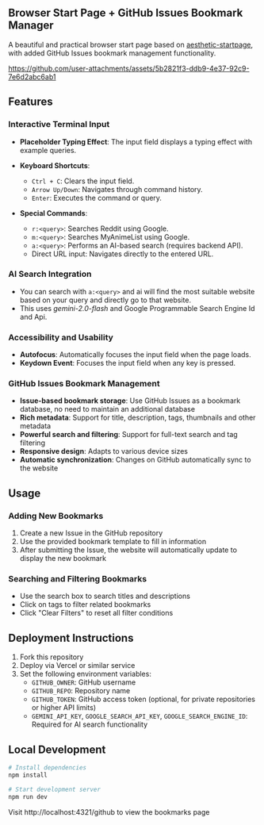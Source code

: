 ## Browser Start Page + GitHub Issues Bookmark Manager

A beautiful and practical browser start page based on [aesthetic-startpage](https://github.com/stefan-yas/aesthetic-startpage), with added GitHub Issues bookmark management functionality.

https://github.com/user-attachments/assets/5b2821f3-ddb9-4e37-92c9-7e6d2abc6ab1

## Features

### Interactive Terminal Input
- **Placeholder Typing Effect**: The input field displays a typing effect with example queries.
- **Keyboard Shortcuts**:
  - `Ctrl + C`: Clears the input field.
  - `Arrow Up/Down`: Navigates through command history.
  - `Enter`: Executes the command or query.
  
- **Special Commands**:
  - `r:<query>`: Searches Reddit using Google.
  - `m:<query>`: Searches MyAnimeList using Google.
  - `a:<query>`: Performs an AI-based search (requires backend API).
  - Direct URL input: Navigates directly to the entered URL.

### AI Search Integration
- You can search with `a:<query>` and ai will find the most suitable website based on your query and directly go to that website.
- This uses *gemini-2.0-flash* and Google Programmable Search Engine Id and Api. 

### Accessibility and Usability
- **Autofocus**: Automatically focuses the input field when the page loads.
- **Keydown Event**: Focuses the input field when any key is pressed.

### GitHub Issues Bookmark Management
- **Issue-based bookmark storage**: Use GitHub Issues as a bookmark database, no need to maintain an additional database
- **Rich metadata**: Support for title, description, tags, thumbnails and other metadata
- **Powerful search and filtering**: Support for full-text search and tag filtering
- **Responsive design**: Adapts to various device sizes
- **Automatic synchronization**: Changes on GitHub automatically sync to the website

## Usage

### Adding New Bookmarks
1. Create a new Issue in the GitHub repository
2. Use the provided bookmark template to fill in information
3. After submitting the Issue, the website will automatically update to display the new bookmark

### Searching and Filtering Bookmarks
- Use the search box to search titles and descriptions
- Click on tags to filter related bookmarks
- Click "Clear Filters" to reset all filter conditions

## Deployment Instructions
1. Fork this repository
2. Deploy via Vercel or similar service
3. Set the following environment variables:
   - `GITHUB_OWNER`: GitHub username
   - `GITHUB_REPO`: Repository name
   - `GITHUB_TOKEN`: GitHub access token (optional, for private repositories or higher API limits)
   - `GEMINI_API_KEY`, `GOOGLE_SEARCH_API_KEY`, `GOOGLE_SEARCH_ENGINE_ID`: Required for AI search functionality

## Local Development
```bash
# Install dependencies
npm install

# Start development server
npm run dev
```

Visit http://localhost:4321/github to view the bookmarks page
